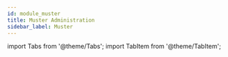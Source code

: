 ```yaml
---
id: module_muster
title: Muster Administration
sidebar_label: Muster
---
```


import Tabs from '@theme/Tabs';
import TabItem from '@theme/TabItem';



